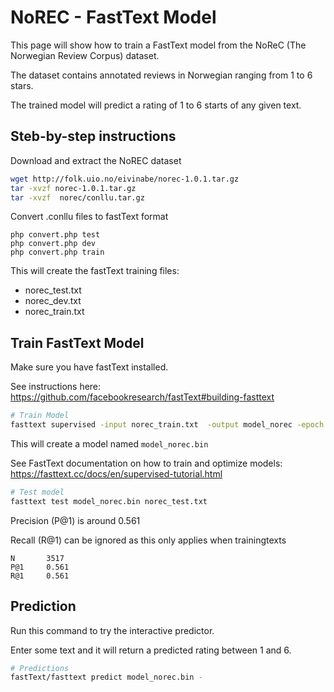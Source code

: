 # NoREC - FastText Model

This page will show how to train a FastText model from the NoReC (The Norwegian Review Corpus) dataset.

The dataset contains annotated reviews in Norwegian ranging from 1 to 6 stars.

The trained model will predict a rating of 1 to 6 starts of any given text.

## Steb-by-step instructions
Download and extract the NoREC dataset
```bash
wget http://folk.uio.no/eivinabe/norec-1.0.1.tar.gz
tar -xvzf norec-1.0.1.tar.gz
tar -xvzf  norec/conllu.tar.gz
```

Convert .conllu files to fastText format
```
php convert.php test
php convert.php dev
php convert.php train
```

This will create the fastText training files:
* norec_test.txt
* norec_dev.txt
* norec_train.txt


## Train FastText Model
Make sure you have fastText installed. 

See instructions here: https://github.com/facebookresearch/fastText#building-fasttext

```bash
# Train Model
fasttext supervised -input norec_train.txt  -output model_norec -epoch 25 -wordNgrams 2 -lr 1.0
```
This will create a model named `model_norec.bin`

See FastText documentation on how to train and optimize models: https://fasttext.cc/docs/en/supervised-tutorial.html


```bash
# Test model
fasttext test model_norec.bin norec_test.txt
```
Precision (P@1) is around 0.561

Recall (R@1) can be ignored as this only applies when trainingtexts 
```
N       3517
P@1     0.561
R@1     0.561
```


## Prediction 
Run this command to try the interactive predictor.

Enter some text and it will return a predicted rating between 1 and 6.
```bash
# Predictions
fastText/fasttext predict model_norec.bin -
```
